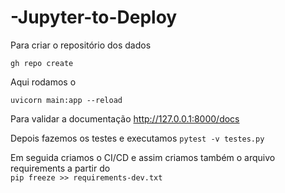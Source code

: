 # -Jupyter-to-Deploy


Para criar o repositório dos dados
```
gh repo create
```

Aqui rodamos o 
```
uvicorn main:app --reload
```

Para validar a documentação
http://127.0.0.1:8000/docs


Depois fazemos os testes e executamos  `pytest -v testes.py`

Em seguida criamos o CI/CD e assim criamos também o arquivo requirements a partir do  
`pip freeze >> requirements-dev.txt` 